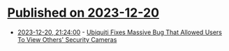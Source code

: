 # [Published on 2023-12-20](index.md)

* [2023-12-20, 21:24:00](https://soylentnews.org/article.pl?sid=23/12/20/0330216&from=rss) - [Ubiquiti Fixes Massive Bug That Allowed Users To View Others' Security Cameras](https://soylentnews.org/article.pl?sid=23/12/20/0330216&from=rss)
